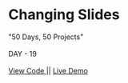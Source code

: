 # Changing Slides
"50 Days, 50 Projects"
<br>
<br>
DAY - 19
<br> 
<br>
<a href="https://github.com/pushpakumari5117/changingSlides"> View Code </a>
||
<a href="https://pushpakumari5117.github.io/changingSlides/"> Live Demo </a>
